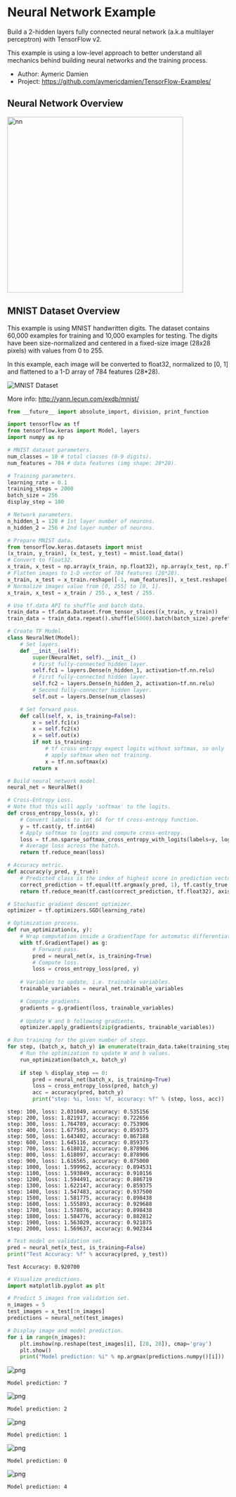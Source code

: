 # Neural Network Example

Build a 2-hidden layers fully connected neural network (a.k.a multilayer perceptron) with TensorFlow v2.

This example is using a low-level approach to better understand all mechanics behind building neural networks and the training process.

- Author: Aymeric Damien
- Project: https://github.com/aymericdamien/TensorFlow-Examples/

## Neural Network Overview

<img src="http://cs231n.github.io/assets/nn1/neural_net2.jpeg" alt="nn" style="width: 400px;"/>

## MNIST Dataset Overview

This example is using MNIST handwritten digits. The dataset contains 60,000 examples for training and 10,000 examples for testing. The digits have been size-normalized and centered in a fixed-size image (28x28 pixels) with values from 0 to 255. 

In this example, each image will be converted to float32, normalized to [0, 1] and flattened to a 1-D array of 784 features (28*28).

![MNIST Dataset](http://neuralnetworksanddeeplearning.com/images/mnist_100_digits.png)

More info: http://yann.lecun.com/exdb/mnist/


```python
from __future__ import absolute_import, division, print_function

import tensorflow as tf
from tensorflow.keras import Model, layers
import numpy as np
```


```python
# MNIST dataset parameters.
num_classes = 10 # total classes (0-9 digits).
num_features = 784 # data features (img shape: 28*28).

# Training parameters.
learning_rate = 0.1
training_steps = 2000
batch_size = 256
display_step = 100

# Network parameters.
n_hidden_1 = 128 # 1st layer number of neurons.
n_hidden_2 = 256 # 2nd layer number of neurons.
```


```python
# Prepare MNIST data.
from tensorflow.keras.datasets import mnist
(x_train, y_train), (x_test, y_test) = mnist.load_data()
# Convert to float32.
x_train, x_test = np.array(x_train, np.float32), np.array(x_test, np.float32)
# Flatten images to 1-D vector of 784 features (28*28).
x_train, x_test = x_train.reshape([-1, num_features]), x_test.reshape([-1, num_features])
# Normalize images value from [0, 255] to [0, 1].
x_train, x_test = x_train / 255., x_test / 255.
```


```python
# Use tf.data API to shuffle and batch data.
train_data = tf.data.Dataset.from_tensor_slices((x_train, y_train))
train_data = train_data.repeat().shuffle(5000).batch(batch_size).prefetch(1)
```


```python
# Create TF Model.
class NeuralNet(Model):
    # Set layers.
    def __init__(self):
        super(NeuralNet, self).__init__()
        # First fully-connected hidden layer.
        self.fc1 = layers.Dense(n_hidden_1, activation=tf.nn.relu)
        # First fully-connected hidden layer.
        self.fc2 = layers.Dense(n_hidden_2, activation=tf.nn.relu)
        # Second fully-connecter hidden layer.
        self.out = layers.Dense(num_classes)

    # Set forward pass.
    def call(self, x, is_training=False):
        x = self.fc1(x)
        x = self.fc2(x)
        x = self.out(x)
        if not is_training:
            # tf cross entropy expect logits without softmax, so only
            # apply softmax when not training.
            x = tf.nn.softmax(x)
        return x

# Build neural network model.
neural_net = NeuralNet()
```


```python
# Cross-Entropy Loss.
# Note that this will apply 'softmax' to the logits.
def cross_entropy_loss(x, y):
    # Convert labels to int 64 for tf cross-entropy function.
    y = tf.cast(y, tf.int64)
    # Apply softmax to logits and compute cross-entropy.
    loss = tf.nn.sparse_softmax_cross_entropy_with_logits(labels=y, logits=x)
    # Average loss across the batch.
    return tf.reduce_mean(loss)

# Accuracy metric.
def accuracy(y_pred, y_true):
    # Predicted class is the index of highest score in prediction vector (i.e. argmax).
    correct_prediction = tf.equal(tf.argmax(y_pred, 1), tf.cast(y_true, tf.int64))
    return tf.reduce_mean(tf.cast(correct_prediction, tf.float32), axis=-1)

# Stochastic gradient descent optimizer.
optimizer = tf.optimizers.SGD(learning_rate)
```


```python
# Optimization process. 
def run_optimization(x, y):
    # Wrap computation inside a GradientTape for automatic differentiation.
    with tf.GradientTape() as g:
        # Forward pass.
        pred = neural_net(x, is_training=True)
        # Compute loss.
        loss = cross_entropy_loss(pred, y)
        
    # Variables to update, i.e. trainable variables.
    trainable_variables = neural_net.trainable_variables

    # Compute gradients.
    gradients = g.gradient(loss, trainable_variables)
    
    # Update W and b following gradients.
    optimizer.apply_gradients(zip(gradients, trainable_variables))
```


```python
# Run training for the given number of steps.
for step, (batch_x, batch_y) in enumerate(train_data.take(training_steps), 1):
    # Run the optimization to update W and b values.
    run_optimization(batch_x, batch_y)
    
    if step % display_step == 0:
        pred = neural_net(batch_x, is_training=True)
        loss = cross_entropy_loss(pred, batch_y)
        acc = accuracy(pred, batch_y)
        print("step: %i, loss: %f, accuracy: %f" % (step, loss, acc))
```

    step: 100, loss: 2.031049, accuracy: 0.535156
    step: 200, loss: 1.821917, accuracy: 0.722656
    step: 300, loss: 1.764789, accuracy: 0.753906
    step: 400, loss: 1.677593, accuracy: 0.859375
    step: 500, loss: 1.643402, accuracy: 0.867188
    step: 600, loss: 1.645116, accuracy: 0.859375
    step: 700, loss: 1.618012, accuracy: 0.878906
    step: 800, loss: 1.618097, accuracy: 0.878906
    step: 900, loss: 1.616565, accuracy: 0.875000
    step: 1000, loss: 1.599962, accuracy: 0.894531
    step: 1100, loss: 1.593849, accuracy: 0.910156
    step: 1200, loss: 1.594491, accuracy: 0.886719
    step: 1300, loss: 1.622147, accuracy: 0.859375
    step: 1400, loss: 1.547483, accuracy: 0.937500
    step: 1500, loss: 1.581775, accuracy: 0.898438
    step: 1600, loss: 1.555893, accuracy: 0.929688
    step: 1700, loss: 1.578076, accuracy: 0.898438
    step: 1800, loss: 1.584776, accuracy: 0.882812
    step: 1900, loss: 1.563029, accuracy: 0.921875
    step: 2000, loss: 1.569637, accuracy: 0.902344



```python
# Test model on validation set.
pred = neural_net(x_test, is_training=False)
print("Test Accuracy: %f" % accuracy(pred, y_test))
```

    Test Accuracy: 0.920700



```python
# Visualize predictions.
import matplotlib.pyplot as plt
```


```python
# Predict 5 images from validation set.
n_images = 5
test_images = x_test[:n_images]
predictions = neural_net(test_images)

# Display image and model prediction.
for i in range(n_images):
    plt.imshow(np.reshape(test_images[i], [28, 28]), cmap='gray')
    plt.show()
    print("Model prediction: %i" % np.argmax(predictions.numpy()[i]))
```


![png](neural_network_files/neural_network_12_0.png)


    Model prediction: 7



![png](neural_network_files/neural_network_12_2.png)


    Model prediction: 2



![png](neural_network_files/neural_network_12_4.png)


    Model prediction: 1



![png](neural_network_files/neural_network_12_6.png)


    Model prediction: 0



![png](neural_network_files/neural_network_12_8.png)


    Model prediction: 4

